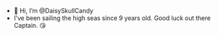- 👋 Hi, I’m @DaisySkullCandy
- I've been sailing the high seas since 9 years old. Good luck out there Captain. 😘
